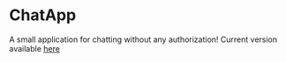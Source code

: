# ChatApp

A small application for chatting without any authorization!
Current version available [here](https://kirkarrr.ru "ChatApp")